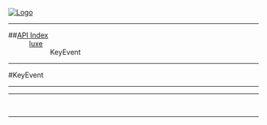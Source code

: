 
[![Logo](../../images/logo.png)](../../index.html)

---


##[API Index](../../api/index.html#luxe)   
&emsp;&emsp;&emsp;[luxe](./)   
&emsp;&emsp;&emsp;&emsp;&emsp;&emsp;KeyEvent

---

#KeyEvent


---




---



&nbsp;
&nbsp;
&nbsp;

---  


&nbsp;   
&nbsp;   